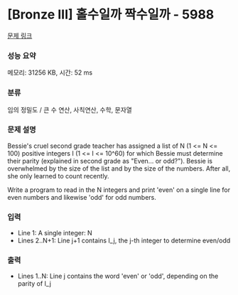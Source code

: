 # [Bronze III] 홀수일까 짝수일까 - 5988 

[문제 링크](https://www.acmicpc.net/problem/5988) 

### 성능 요약

메모리: 31256 KB, 시간: 52 ms

### 분류

임의 정밀도 / 큰 수 연산, 사칙연산, 수학, 문자열

### 문제 설명

<p>Bessie's cruel second grade teacher has assigned a list of N (1 <= N <= 100) positive integers I (1 <= I <= 10^60) for which Bessie must determine their parity (explained in second grade as "Even... or odd?"). Bessie is overwhelmed by the size of the list and by the size of the numbers. After all, she only learned to count recently.</p>

<p>Write a program to read in the N integers and print 'even' on a single line for even numbers and likewise 'odd' for odd numbers.</p>

### 입력 

 <ul>
	<li>Line 1: A single integer: N</li>
	<li>Lines 2..N+1: Line j+1 contains I_j, the j-th integer to determine even/odd</li>
</ul>

<p> </p>

### 출력 

 <ul>
	<li>Lines 1..N: Line j contains the word 'even' or 'odd', depending on the parity of I_j</li>
</ul>

<p> </p>

